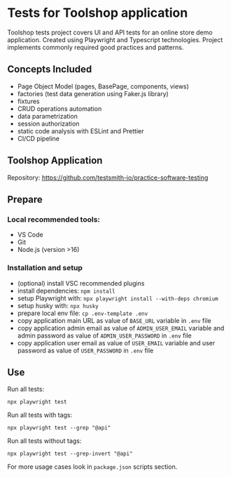 # Tests for Toolshop application

Toolshop tests project covers UI and API tests for an online store demo application. Created using Playwright and Typescript technologies. Project implements commonly required good practices and patterns.

## Concepts Included

- Page Object Model (pages, BasePage, components, views)
- factories (test data generation using Faker.js library)
- fixtures
- CRUD operations automation
- data parametrization
- session authorization
- static code analysis with ESLint and Prettier
- CI/CD pipeline

## Toolshop Application

Repository: https://github.com/testsmith-io/practice-software-testing

## Prepare

### Local recommended tools:

- VS Code
- Git
- Node.js (version >16)

### Installation and setup

- (optional) install VSC recommended plugins
- install dependencies: `npm install`
- setup Playwright with: `npx playwright install --with-deps chromium`
- setup husky with: `npx husky`
- prepare local env file: `cp .env-template .env`
- copy application main URL as value of `BASE_URL` variable in `.env` file
- copy application admin email as value of `ADMIN_USER_EMAIL` variable and admin password as value of `ADMIN_USER_PASSWORD` in `.env` file
- copy application user email as value of `USER_EMAIL` variable and user password as value of `USER_PASSWORD` in `.env` file

## Use

Run all tests:

```
npx playwright test
```

Run all tests with tags:

```
npx playwright test --grep "@api"
```

Run all tests without tags:

```
npx playwright test --grep-invert "@api"
```

For more usage cases look in `package.json` scripts section.
